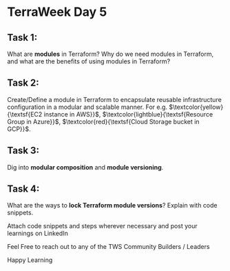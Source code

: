 # TerraWeek Day 5


## Task 1: 
What are **modules** in Terraform? Why do we need modules in Terraform, and what are the benefits of using modules in Terraform?

## Task 2: 
Create/Define a module in Terraform to encapsulate reusable infrastructure configuration in a modular and scalable manner. For e.g. $\textcolor{yellow}{\textsf{EC2 instance in AWS}}$, $\textcolor{lightblue}{\textsf{Resource Group in Azure}}$, $\textcolor{red}{\textsf{Cloud Storage bucket in GCP}}$.

## Task 3: 
Dig into **modular composition** and **module versioning**.

## Task 4: 
What are the ways to **lock Terraform module versions**? Explain with code snippets.

Attach code snippets and steps wherever necessary and post your learnings on LinkedIn

Feel Free to reach out to any of the TWS Community Builders / Leaders

Happy Learning 

